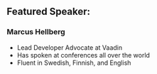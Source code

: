 ## Featured Speaker: 



### Marcus Hellberg
* Lead Developer Advocate at Vaadin
* Has spoken at conferences all over the world
* Fluent in Swedish, Finnish, and English

